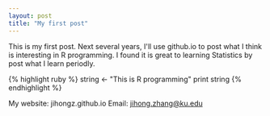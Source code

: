 ```yaml
---
layout: post
title: "My first post"
---
```


This is my first post. Next several years, I'll use github.io to post what I think is interesting in R programming. I found it is great to learning Statistics by post what I learn periodly.

{% highlight ruby %}
string <- "This is R programming"
print string
{% endhighlight %}

My website: jihongz.github.io
Email: jihong.zhang@ku.edu